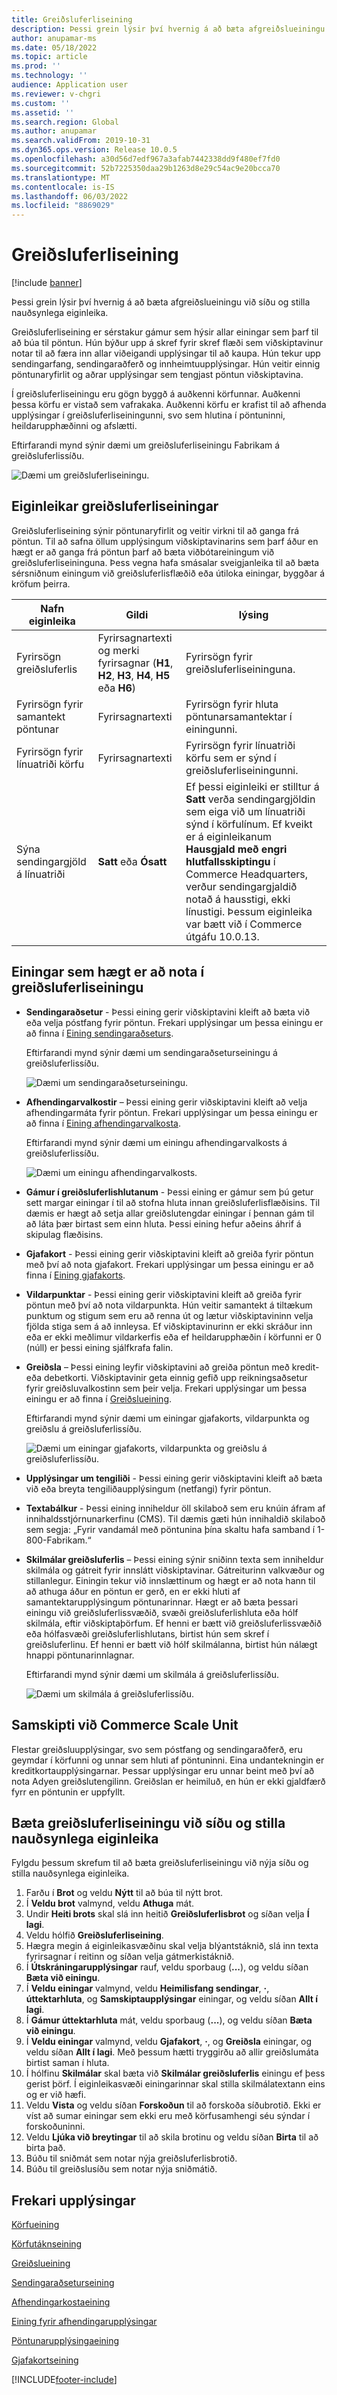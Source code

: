 ```yaml
---
title: Greiðsluferliseining
description: Þessi grein lýsir því hvernig á að bæta afgreiðslueiningu við síðu og stilla nauðsynlega eiginleika.
author: anupamar-ms
ms.date: 05/18/2022
ms.topic: article
ms.prod: ''
ms.technology: ''
audience: Application user
ms.reviewer: v-chgri
ms.custom: ''
ms.assetid: ''
ms.search.region: Global
ms.author: anupamar
ms.search.validFrom: 2019-10-31
ms.dyn365.ops.version: Release 10.0.5
ms.openlocfilehash: a30d56d7edf967a3afab7442338dd9f480ef7fd0
ms.sourcegitcommit: 52b7225350daa29b1263d8e29c54ac9e20bcca70
ms.translationtype: MT
ms.contentlocale: is-IS
ms.lasthandoff: 06/03/2022
ms.locfileid: "8869029"
---
```

# <a name="checkout-module"></a>Greiðsluferliseining

[!include [banner](includes/banner.md)]

Þessi grein lýsir því hvernig á að bæta afgreiðslueiningu við síðu og stilla nauðsynlega eiginleika.

Greiðsluferliseining er sérstakur gámur sem hýsir allar einingar sem þarf til að búa til pöntun. Hún býður upp á skref fyrir skref flæði sem viðskiptavinur notar til að færa inn allar viðeigandi upplýsingar til að kaupa. Hún tekur upp sendingarfang, sendingaraðferð og innheimtuupplýsingar. Hún veitir einnig pöntunaryfirlit og aðrar upplýsingar sem tengjast pöntun viðskiptavina.

Í greiðsluferliseiningu eru gögn byggð á auðkenni körfunnar. Auðkenni þessa körfu er vistað sem vafrakaka. Auðkenni körfu er krafist til að afhenda upplýsingar í greiðsluferliseiningunni, svo sem hlutina í pöntuninni, heildarupphæðinni og afslætti. 

Eftirfarandi mynd sýnir dæmi um greiðsluferliseiningu Fabrikam á greiðsluferlissíðu.

![Dæmi um greiðsluferliseiningu.](./media/Checkout.PNG)

## <a name="checkout-module-properties"></a>Eiginleikar greiðsluferliseiningar

Greiðsluferliseining sýnir pöntunaryfirlit og veitir virkni til að ganga frá pöntun. Til að safna öllum upplýsingum viðskiptavinarins sem þarf áður en hægt er að ganga frá pöntun þarf að bæta viðbótareiningum við greiðsluferliseininguna. Þess vegna hafa smásalar sveigjanleika til að bæta sérsniðnum einingum við greiðsluferlisflæðið eða útiloka einingar, byggðar á kröfum þeirra.

| Nafn eiginleika | Gildi | lýsing |
|----------------|--------|-------------|
| Fyrirsögn greiðsluferlis | Fyrirsagnartexti og merki fyrirsagnar (**H1**, **H2**, **H3**, **H4**, **H5** eða **H6**) | Fyrirsögn fyrir greiðsluferliseininguna. |
| Fyrirsögn fyrir samantekt pöntunar | Fyrirsagnartexti | Fyrirsögn fyrir hluta pöntunarsamantektar í einingunni. |
| Fyrirsögn fyrir línuatriði körfu | Fyrirsagnartexti | Fyrirsögn fyrir línuatriði körfu sem er sýnd í greiðsluferliseiningunni. |
| Sýna sendingargjöld á línuatriði | **Satt** eða **Ósatt** | Ef þessi eiginleiki er stilltur á **Satt** verða sendingargjöldin sem eiga við um línuatriði sýnd í körfulínum. Ef kveikt er á eiginleikanum **Hausgjald með engri hlutfallsskiptingu** í Commerce Headquarters, verður sendingargjaldið notað á hausstigi, ekki línustigi. Þessum eiginleika var bætt við í Commerce útgáfu 10.0.13. |

## <a name="modules-that-can-be-used-in-the-checkout-module"></a>Einingar sem hægt er að nota í greiðsluferliseiningu

- **Sendingaraðsetur** - Þessi eining gerir viðskiptavini kleift að bæta við eða velja póstfang fyrir pöntun. Frekari upplýsingar um þessa einingu er að finna í [Eining sendingaraðseturs](ship-address-module.md).

    Eftirfarandi mynd sýnir dæmi um sendingaraðseturseiningu á greiðsluferlissíðu.

    ![Dæmi um sendingaraðseturseiningu.](./media/ecommerce-shippingaddress.PNG)

- **Afhendingarvalkostir** – Þessi eining gerir viðskiptavini kleift að velja afhendingarmáta fyrir pöntun. Frekari upplýsingar um þessa einingu er að finna í [Eining afhendingarvalkosta](delivery-options-module.md).

    Eftirfarandi mynd sýnir dæmi um einingu afhendingarvalkosts á greiðsluferlissíðu.
 
    ![Dæmi um einingu afhendingarvalkosts.](./media/ecommerce-deliveryoptions.PNG)

- **Gámur í greiðsluferlishlutanum** - Þessi eining er gámur sem þú getur sett margar einingar í til að stofna hluta innan greiðsluferlisflæðisins. Til dæmis er hægt að setja allar greiðslutengdar einingar í þennan gám til að láta þær birtast sem einn hluta. Þessi eining hefur aðeins áhrif á skipulag flæðisins.

- **Gjafakort** - Þessi eining gerir viðskiptavini kleift að greiða fyrir pöntun með því að nota gjafakort. Frekari upplýsingar um þessa einingu er að finna í [Eining gjafakorts](add-giftcard.md).

- **Vildarpunktar** - Þessi eining gerir viðskiptavini kleift að greiða fyrir pöntun með því að nota vildarpunkta. Hún veitir samantekt á tiltækum punktum og stigum sem eru að renna út og lætur viðskiptavininn velja fjölda stiga sem á að innleysa. Ef viðskiptavinurinn er ekki skráður inn eða er ekki meðlimur vildarkerfis eða ef heildarupphæðin í körfunni er 0 (núll) er þessi eining sjálfkrafa falin.

- **Greiðsla** – Þessi eining leyfir viðskiptavini að greiða pöntun með kredit-eða debetkorti. Viðskiptavinir geta einnig gefið upp reikningsaðsetur fyrir greiðsluvalkostinn sem þeir velja. Frekari upplýsingar um þessa einingu er að finna í [Greiðslueining](payment-module.md).

    Eftirfarandi mynd sýnir dæmi um einingar gjafakorts, vildarpunkta og greiðslu á greiðsluferlissíðu.

    ![Dæmi um einingar gjafakorts, vildarpunkta og greiðslu á greiðsluferlissíðu.](./media/ecommerce-payments.PNG)

- **Upplýsingar um tengiliði** - Þessi eining gerir viðskiptavini kleift að bæta við eða breyta tengiliðaupplýsingum (netfangi) fyrir pöntun.

- **Textabálkur** - Þessi eining inniheldur öll skilaboð sem eru knúin áfram af innihaldsstjórnunarkerfinu (CMS). Til dæmis gæti hún innihaldið skilaboð sem segja: „Fyrir vandamál með pöntunina þína skaltu hafa samband í 1-800-Fabrikam.“ 

- **Skilmálar greiðsluferlis** – Þessi eining sýnir sniðinn texta sem inniheldur skilmála og gátreit fyrir innslátt viðskiptavinar. Gátreiturinn valkvæður og stillanlegur. Einingin tekur við innslættinum og hægt er að nota hann til að athuga áður en pöntun er gerð, en er ekki hluti af samantektarupplýsingum pöntunarinnar. Hægt er að bæta þessari einingu við greiðsluferlissvæðið, svæði greiðsluferlishluta eða hólf skilmála, eftir viðskiptaþörfum. Ef henni er bætt við greiðsluferlissvæðið eða hólfasvæði greiðsluferlishlutans, birtist hún sem skref í greiðsluferlinu. Ef henni er bætt við hólf skilmálanna, birtist hún nálægt hnappi pöntunarinnlagnar.

    Eftirfarandi mynd sýnir dæmi um skilmála á greiðsluferlissíðu.

    ![Dæmi um skilmála á greiðsluferlissíðu.](./media/ecommerce-checkout-terms.PNG)

## <a name="commerce-scale-unit-interaction"></a>Samskipti við Commerce Scale Unit

Flestar greiðsluupplýsingar, svo sem póstfang og sendingaraðferð, eru geymdar í körfunni og unnar sem hluti af pöntuninni. Eina undantekningin er kreditkortaupplýsingarnar. Þessar upplýsingar eru unnar beint með því að nota Adyen greiðslutengilinn. Greiðslan er heimiluð, en hún er ekki gjaldfærð fyrr en pöntunin er uppfyllt.

## <a name="add-a-checkout-module-to-a-page-and-set-the-required-properties"></a>Bæta greiðsluferliseiningu við síðu og stilla nauðsynlega eiginleika

Fylgdu þessum skrefum til að bæta greiðsluferliseiningu við nýja síðu og stilla nauðsynlega eiginleika.

1. Farðu í **Brot** og veldu **Nýtt** til að búa til nýtt brot.
1. Í **Veldu brot** valmynd, veldu **Athuga** mát.
1. Undir **Heiti brots** skal slá inn heitið **Greiðsluferlisbrot** og síðan velja **Í lagi**.
1. Veldu hólfið **Greiðsluferliseining**.
1. Hægra megin á eiginleikasvæðinu skal velja blýantstáknið, slá inn texta fyrirsagnar í reitinn og síðan velja gátmerkistáknið.
1. Í **Útskráningarupplýsingar** rauf, veldu sporbaug (**...**), og veldu síðan **Bæta við einingu**.
1. Í **Veldu einingar** valmynd, veldu **Heimilisfang sendingar**, **·**, **úttektarhluta**, og **Samskiptaupplýsingar** einingar, og veldu síðan **Allt í lagi**.
1. Í **Gámur úttektarhluta** mát, veldu sporbaug (**...**), og veldu síðan **Bæta við einingu**.
1. Í **Veldu einingar** valmynd, veldu **Gjafakort**, **·**, og **Greiðsla** einingar, og veldu síðan **Allt í lagi**. Með þessum hætti tryggirðu að allir greiðslumáta birtist saman í hluta.
1. Í hólfinu **Skilmálar** skal bæta við **Skilmálar greiðsluferlis** einingu ef þess gerist þörf. Í eiginleikasvæði einingarinnar skal stilla skilmálatextann eins og er við hæfi.
1. Veldu **Vista** og veldu síðan **Forskoðun** til að forskoða síðubrotið. Ekki er víst að sumar einingar sem ekki eru með körfusamhengi séu sýndar í forskoðuninni.
1. Veldu **Ljúka við breytingar** til að skila brotinu og veldu síðan **Birta** til að birta það.
1. Búðu til sniðmát sem notar nýja greiðsluferlisbrotið.
1. Búðu til greiðslusíðu sem notar nýja sniðmátið.

## <a name="additional-resources"></a>Frekari upplýsingar

[Körfueining](add-cart-module.md)

[Körfutáknseining](cart-icon-module.md)

[Greiðslueining](payment-module.md)

[Sendingaraðseturseining](ship-address-module.md)

[Afhendingarkostaeining](delivery-options-module.md)

[Eining fyrir afhendingarupplýsingar](pickup-info-module.md)

[Pöntunarupplýsingaeining](order-confirmation-module.md)

[Gjafakortseining](add-giftcard.md)


[!INCLUDE[footer-include](../includes/footer-banner.md)]

